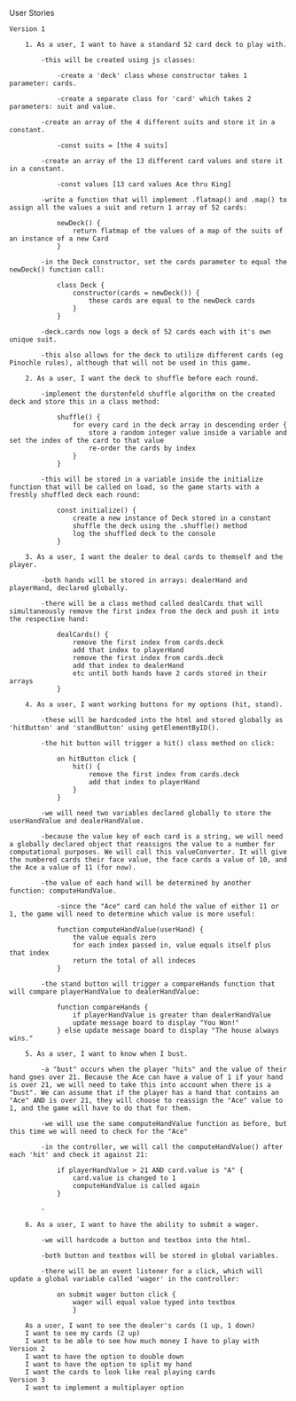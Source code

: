 
User Stories

	Version 1

		1. As a user, I want to have a standard 52 card deck to play with.

			-this will be created using js classes:

				-create a 'deck' class whose constructor takes 1 parameter: cards.

				-create a separate class for 'card' which takes 2 parameters: suit and value.

			-create an array of the 4 different suits and store it in a constant.

				-const suits = [the 4 suits]

			-create an array of the 13 different card values and store it in a constant.

				-const values [13 card values Ace thru King]

			-write a function that will implement .flatmap() and .map() to assign all the values a suit and return 1 array of 52 cards:

				newDeck() {
					return flatmap of the values of a map of the suits of an instance of a new Card
				}

			-in the Deck constructor, set the cards parameter to equal the newDeck() function call:

				class Deck {
					constructor(cards = newDeck()) {
						these cards are equal to the newDeck cards
					}
				}

			-deck.cards now logs a deck of 52 cards each with it's own unique suit.

			-this also allows for the deck to utilize different cards (eg Pinochle rules), although that will not be used in this game.

		2. As a user, I want the deck to shuffle before each round.

			-implement the durstenfeld shuffle algorithm on the created deck and store this in a class method:

				shuffle() {
					for every card in the deck array in descending order {
						store a random integer value inside a variable and set the index of the card to that value
						re-order the cards by index
					}
				}

			-this will be stored in a variable inside the initialize function that will be called on load, so the game starts with a freshly shuffled deck each round:

				const initialize() {
					create a new instance of Deck stored in a constant
					shuffle the deck using the .shuffle() method
					log the shuffled deck to the console
				}

		3. As a user, I want the dealer to deal cards to themself and the player.

			-both hands will be stored in arrays: dealerHand and playerHand, declared globally.

			-there will be a class method called dealCards that will simultaneously remove the first index from the deck and push it into the respective hand:

				dealCards() {
					remove the first index from cards.deck
					add that index to playerHand
					remove the first index from cards.deck
					add that index to dealerHand
					etc until both hands have 2 cards stored in their arrays
				}

		4. As a user, I want working buttons for my options (hit, stand).

			-these will be hardcoded into the html and stored globally as 'hitButton' and 'standButton' using getElementByID().

			-the hit button will trigger a hit() class method on click:

				on hitButton click {
					hit() {
						remove the first index from cards.deck
						add that index to playerHand
					}
				}

			-we will need two variables declared globally to store the userHandValue and dealerHandValue.

			-because the value key of each card is a string, we will need a globally declared object that reassigns the value to a number for computational purposes. We will call this valueConverter. It will give the numbered cards their face value, the face cards a value of 10, and the Ace a value of 11 (for now).  

			-the value of each hand will be determined by another function: computeHandValue.

				-since the "Ace" card can hold the value of either 11 or 1, the game will need to determine which value is more useful:

				function computeHandValue(userHand) {
					the value equals zero
					for each index passed in, value equals itself plus that index
					return the total of all indeces
				}

			-the stand button will trigger a compareHands function that will compare playerHandValue to dealerHandValue:

				function compareHands {
					if playerHandValue is greater than dealerHandValue
					update message board to display "You Won!"
				} else update message board to display "The house always wins."

		5. As a user, I want to know when I bust.

			-a "bust" occurs when the player "hits" and the value of their hand goes over 21. Because the Ace can have a value of 1 if your hand is over 21, we will need to take this into account when there is a "bust". We can assume that if the player has a hand that contains an "Ace" AND is over 21, they will choose to reassign the "Ace" value to 1, and the game will have to do that for them.
			
			-we will use the same computeHandValue function as before, but this time we will need to check for the "Ace"

			-in the controller, we will call the computeHandValue() after each 'hit' and check it against 21:

				if playerHandValue > 21 AND card.value is "A" {
					card.value is changed to 1
					computeHandValue is called again
				} 

			-

		6. As a user, I want to have the ability to submit a wager.

			-we will hardcode a button and textbox into the html.

			-both button and textbox will be stored in global variables.

			-there will be an event listener for a click, which will update a global variable called 'wager' in the controller:

				on submit wager button click {
					wager will equal value typed into textbox
					}
		
		As a user, I want to see the dealer's cards (1 up, 1 down)
		I want to see my cards (2 up)
		I want to be able to see how much money I have to play with
	Version 2
		I want to have the option to double down
		I want to have the option to split my hand
		I want the cards to look like real playing cards
	Version 3
		I want to implement a multiplayer option
        